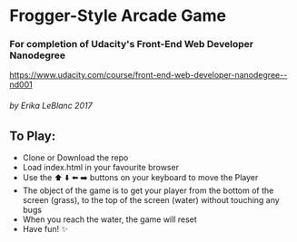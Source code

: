 # Frogger-Style Arcade Game
### For completion of Udacity's Front-End Web Developer Nanodegree
https://www.udacity.com/course/front-end-web-developer-nanodegree--nd001

###### by Erika LeBlanc 2017

## To Play:

- Clone or Download the repo
- Load index.html in your favourite browser
- Use the :arrow_up: :arrow_down: :arrow_left: :arrow_right:  buttons on your keyboard to move the Player
- The object of the game is to get your player from the bottom of the screen (grass), to the top of the screen (water) without touching any bugs
- When you reach the water, the game will reset
- Have fun! :sparkles:
